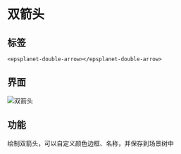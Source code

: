 #  双箭头

## 标签

```vue
<epsplanet-double-arrow></epsplanet-double-arrow>
```
## 界面
![双箭头](../../assets/doubleArrow.png)
## 功能
绘制双箭头，可以自定义颜色边框、名称，并保存到场景树中